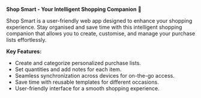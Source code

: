 **Shop Smart - Your Intelligent Shopping Companion** 🛒

Shop Smart is a user-friendly web app designed to enhance your shopping experience. Stay organised and save time with this intelligent shopping companion that allows you to create, customise, and manage your purchase lists effortlessly.

**Key Features:**

- Create and categorize personalized purchase lists.
- Set quantities and add notes for each item.
- Seamless synchronization across devices for on-the-go access.
- Save time with reusable templates for different occasions.
- User-friendly interface for a smooth shopping experience.
